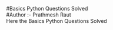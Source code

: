#Basics Python Questions Solved<br>
#Author :- Prathmesh Raut<br>
Here the Basics Python Questions Solved
